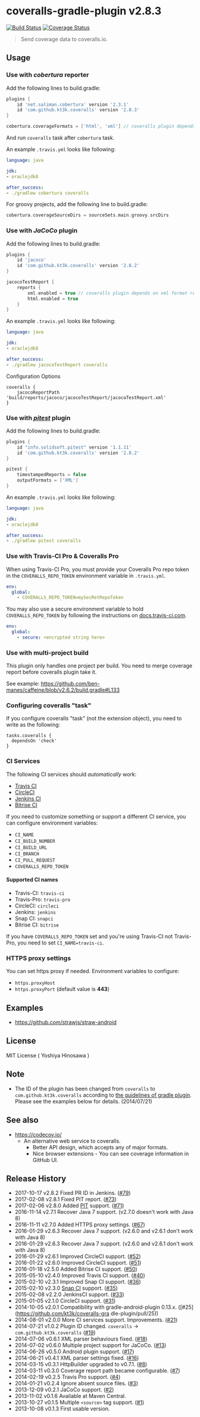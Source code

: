 # coveralls-gradle-plugin v2.8.3

[![Build Status](https://travis-ci.org/kt3k/coveralls-gradle-plugin.svg?branch=master)](https://travis-ci.org/kt3k/coveralls-gradle-plugin) [![Coverage Status](https://coveralls.io/repos/kt3k/coveralls-gradle-plugin/badge.svg)](https://coveralls.io/r/kt3k/coveralls-gradle-plugin)

> Send coverage data to coveralls.io.

## Usage

### Use with *cobertura* reporter

Add the following lines to build.gradle:

```groovy
plugins {
    id 'net.saliman.cobertura' version '2.3.1'
    id 'com.github.kt3k.coveralls' version '2.8.3'
}

cobertura.coverageFormats = ['html', 'xml'] // coveralls plugin depends on xml format report
```

And run `coveralls` task after `cobertura` task.

An example `.travis.yml` looks like following:

```yaml
language: java

jdk:
- oraclejdk8

after_success:
- ./gradlew cobertura coveralls
```

For groovy projects, add the following line to build.gradle:

```groovy
cobertura.coverageSourceDirs = sourceSets.main.groovy.srcDirs
```

### Use with *JaCoCo* plugin

Add the following lines to build.gradle:

```groovy
plugins {
    id 'jacoco'
    id 'com.github.kt3k.coveralls' version '2.8.2'
}

jacocoTestReport {
    reports {
        xml.enabled = true // coveralls plugin depends on xml format report
        html.enabled = true
    }
}
```

An example `.travis.yml` looks like following:

```yaml
language: java

jdk:
- oraclejdk8

after_success:
- ./gradlew jacocoTestReport coveralls
```

Configuration Options
```
coveralls {
    jacocoReportPath 'build/reports/jacoco/jacocoTestReport/jacocoTestReport.xml'
}
```

### Use with [*pitest*](https://github.com/szpak/gradle-pitest-plugin) plugin

Add the following lines to build.gradle:

```groovy
plugins {
    id "info.solidsoft.pitest" version '1.1.11'
    id 'com.github.kt3k.coveralls' version '2.8.2'
}

pitest {
    timestampedReports = false
    outputFormats = ['XML']
}
```

An example `.travis.yml` looks like following:

```yaml
language: java

jdk:
- oraclejdk8

after_success:
- ./gradlew pitest coveralls
```

### Use with Travis-CI Pro & Coveralls Pro

When using Travis-CI Pro, you must provide your Coveralls Pro repo token in the
`COVERALLS_REPO_TOKEN` environment variable in `.travis.yml`.

```yaml
env:
  global:
    - COVERALLS_REPO_TOKEN=mySecRetRepoToken
```

You may also use a secure environment variable to hold `COVERALLS_REPO_TOKEN`
by following the instructions on [docs.travis-ci.com](http://docs.travis-ci.com/user/build-configuration/#Secure-environment-variables).

```yaml
env:
  global:
    - secure: <encrypted string here>
```

### Use with multi-project build

This plugin only handles one project per build. You need to merge coverage report before coveralls plugin take it.

See example: https://github.com/ben-manes/caffeine/blob/v2.6.2/build.gradle#L133

### Configuring coveralls "task"

If you configure coveralls "task" (not the extension object), you need to write as the following:

```
tasks.coveralls {
  dependsOn 'check'
}
```

### CI Services

The following CI services should *automatically* work:

 - [Travis CI](https://travis-ci.org/)
 - [CircleCI](https://circleci.com/)
 - [Jenkins CI](http://jenkins-ci.org/)
 - [Bitrise CI](https://bitrise.io/)

If you need to customize something or support a different CI service, you can configure environment variables:

 - `CI_NAME`
 - `CI_BUILD_NUMBER`
 - `CI_BUILD_URL`
 - `CI_BRANCH`
 - `CI_PULL_REQUEST`
 - `COVERALLS_REPO_TOKEN`

#### Supported CI names
 * Travis-CI: `travis-ci`
 * Travis-Pro: `travis-pro`
 * CircleCI: `circleci`
 * Jenkins: `jenkins`
 * Snap CI: `snapci`
 * Bitrise CI: `bitrise`

If you have `COVERALLS_REPO_TOKEN` set and you're using Travis-CI not Travis-Pro, you need to set `CI_NAME=travis-ci`.

### HTTPS proxy settings
You can set https proxy if needed.
Environment variables to configure:
- `https.proxyHost`
- `https.proxyPort` (default value is **443**)

## Examples

- https://github.com/strawjs/straw-android


## License

MIT License ( Yoshiya Hinosawa )

## Note

- The ID of the plugin has been changed from `coveralls` to `com.github.kt3k.coveralls` according to [the guidelines of gradle plugin](http://plugins.gradle.org/submit).
Please see the examples below for details.
(2014/07/21)

## See also

- https://codecov.io/
  - An alternative web service to coveralls.
    - Better API design, which accepts any of major formats.
    - Nice browser extensions - You can see coverage information in GitHub UI.

## Release History

 * 2017-10-17   v2.8.2   Fixed PR ID in Jenkins. ([#79](https://github.com/kt3k/coveralls-gradle-plugin/pull/79))
 * 2017-02-08   v2.8.1   Fixed PIT report. ([#73](https://github.com/kt3k/coveralls-gradle-plugin/pull/73))
 * 2017-02-06   v2.8.0   Added [PIT](http://pitest.org/) support. ([#71](https://github.com/kt3k/coveralls-gradle-plugin/pull/71))
 * 2016-11-14   v2.7.1   Recover Java 7 support. (v2.7.0 doesn't work with Java 8)
 * 2016-11-11   v2.7.0   Added HTTPS proxy settings. ([#67](https://github.com/kt3k/coveralls-gradle-plugin/pull/67))
 * 2016-01-29   v2.6.3   Recover Java 7 support. (v2.6.0 and v2.6.1 don't work with Java 8)
 * 2016-01-29   v2.6.3   Recover Java 7 support. (v2.6.0 and v2.6.1 don't work with Java 8)
 * 2016-01-29   v2.6.1   Improved CircleCI support. ([#52](https://github.com/kt3k/coveralls-gradle-plugin/pull/52))
 * 2016-01-22   v2.6.0   Improved CircleCI support. ([#51](https://github.com/kt3k/coveralls-gradle-plugin/pull/51))
 * 2016-01-18   v2.5.0   Added Bitrise CI support. ([#50](https://github.com/kt3k/coveralls-gradle-plugin/pull/50))
 * 2015-05-10   v2.4.0   Improved Travis CI support. ([#40](https://github.com/kt3k/coveralls-gradle-plugin/pull/40))
 * 2015-02-10   v2.3.1   Improved Snap CI support. ([#36](https://github.com/kt3k/coveralls-gradle-plugin/pull/36))
 * 2015-02-10   v2.3.0   [Snap CI](https://snap-ci.com/) support. ([#35](https://github.com/kt3k/coveralls-gradle-plugin/pull/35))
 * 2015-02-08   v2.2.0   JenkinsCI support. ([#33](https://github.com/kt3k/coveralls-gradle-plugin/pull/33))
 * 2015-01-05   v2.1.0   CircleCI support. ([#31](https://github.com/kt3k/coveralls-gradle-plugin/pull/31))
 * 2014-10-05   v2.0.1   Compatibility with gradle-android-plugin 0.13.x. ([#25](https://github.com/kt3k/coveralls-gra    dle-plugin/pull/25))
 * 2014-08-01   v2.0.0   More CI services support. Improvements. ([#21](https://github.com/kt3k/coveralls-gradle-plugin/pull/21))
 * 2014-07-21   v1.0.2   Plugin ID changed. `coveralls` -> `com.github.kt3k.coveralls` ([#19](https://github.com/kt3k/coveralls-gradle-plugin/pull/19))
 * 2014-07-06   v0.6.1   XML parser behaviours fixed. ([#18](https://github.com/kt3k/coveralls-gradle-plugin/pull/18))
 * 2014-07-02   v0.6.0   Multiple project support for JaCoCo. ([#13](https://github.com/kt3k/coveralls-gradle-plugin/pull/13))
 * 2014-06-26   v0.5.0   Android plugin support. ([#17](https://github.com/kt3k/coveralls-gradle-plugin/pull/17))
 * 2014-06-21   v0.4.1   XML parser settings fixed. ([#16](https://github.com/kt3k/coveralls-gradle-plugin/pull/16))
 * 2014-03-15   v0.3.1   HttpBuilder upgraded to v0.7.1. ([#8](https://github.com/kt3k/coveralls-gradle-plugin/pull/8))
 * 2014-03-11   v0.3.0   Coverage report path became configurable. ([#7](https://github.com/kt3k/coveralls-gradle-plugin/pull/7))
 * 2014-02-19   v0.2.5   Travis Pro support. ([#4](https://github.com/kt3k/coveralls-gradle-plugin/pull/4))
 * 2014-01-21   v0.2.4   Ignore absent source files. ([#3](https://github.com/kt3k/coveralls-gradle-plugin/pull/3))
 * 2013-12-09   v0.2.1   JaCoCo support. ([#2](https://github.com/kt3k/coveralls-gradle-plugin/pull/2))
 * 2013-11-02   v0.1.6   Available at Maven Central.
 * 2013-10-27   v0.1.5   Multiple `<source>` tag support. ([#1](https://github.com/kt3k/coveralls-gradle-plugin/pull/1))
 * 2013-10-08   v0.1.3   First usable version.
